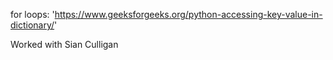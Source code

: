 for loops: 'https://www.geeksforgeeks.org/python-accessing-key-value-in-dictionary/'

Worked with Sian Culligan